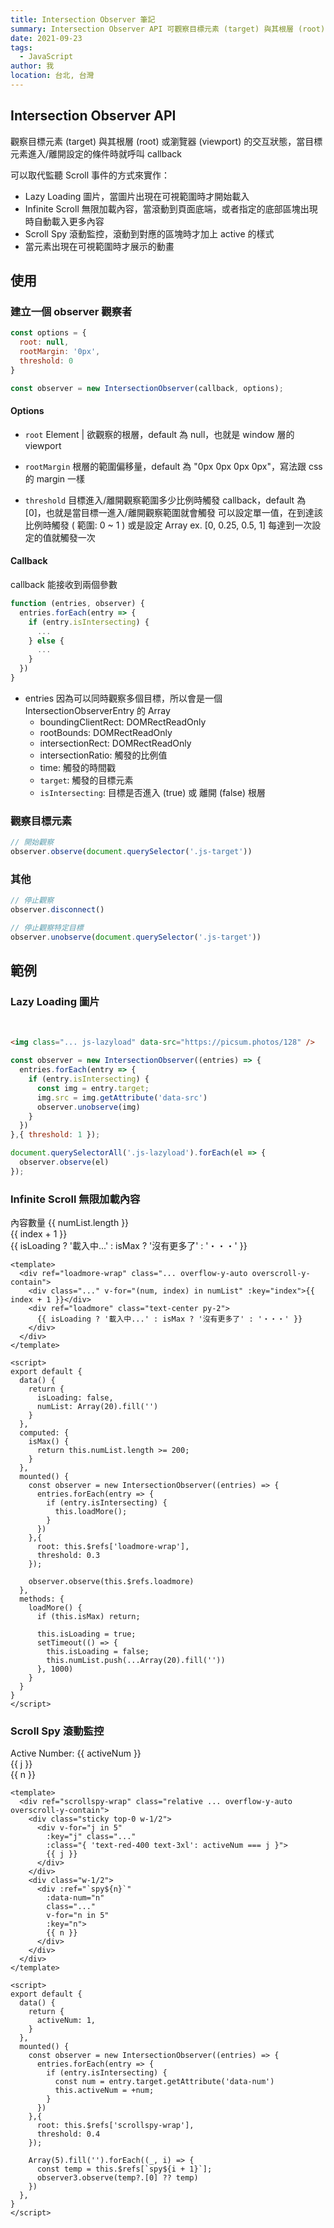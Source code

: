 ```yaml
---
title: Intersection Observer 筆記
summary: Intersection Observer API 可觀察目標元素 (target) 與其根層 (root) 或瀏覽器 (viewport) 的交互狀態，當目標元素進入/離開設定的條件時就呼叫 callback
date: 2021-09-23
tags: 
  - JavaScript
author: 我
location: 台北, 台灣
---
```


## Intersection Observer API
觀察目標元素 (target) 與其根層 (root) 或瀏覽器 (viewport) 的交互狀態，當目標元素進入/離開設定的條件時就呼叫 callback

可以取代監聽 Scroll 事件的方式來實作：
- Lazy Loading 圖片，當圖片出現在可視範圍時才開始載入
- Infinite Scroll 無限加載內容，當滾動到頁面底端，或者指定的底部區塊出現時自動載入更多內容
- Scroll Spy 滾動監控，滾動到對應的區塊時才加上 active 的樣式
- 當元素出現在可視範圍時才展示的動畫

## 使用
### 建立一個 observer 觀察者
```js
const options = {
  root: null,
  rootMargin: '0px',
  threshold: 0
}

const observer = new IntersectionObserver(callback, options);
```

#### Options

- `root`
Element | 欲觀察的根層，default 為 null，也就是 window 層的 viewport

- `rootMargin`
根層的範圍偏移量，default 為 "0px 0px 0px 0px"，寫法跟 css 的 margin 一樣

- `threshold`
目標進入/離開觀察範圍多少比例時觸發 callback，default 為 [0]，也就是當目標一進入/離開觀察範圍就會觸發
可以設定單一值，在到達該比例時觸發 ( 範圍: 0 ~ 1 )
或是設定 Array ex. [0, 0.25, 0.5, 1] 每達到一次設定的值就觸發一次

#### Callback
callback 能接收到兩個參數
```js
function (entries, observer) {
  entries.forEach(entry => {
    if (entry.isIntersecting) {
      ...
    } else {
      ...
    }
  })
}
```

- entries
因為可以同時觀察多個目標，所以會是一個 IntersectionObserverEntry 的 Array
  - boundingClientRect: DOMRectReadOnly
  - rootBounds: DOMRectReadOnly
  - intersectionRect: DOMRectReadOnly
  - intersectionRatio: 觸發的比例值
  - time: 觸發的時間戳
  - `target`: 觸發的目標元素
  - `isIntersecting`: 目標是否進入 (true) 或 離開 (false) 根層

### 觀察目標元素
```js
// 開始觀察
observer.observe(document.querySelector('.js-target'))
```

### 其他
```js
// 停止觀察
observer.disconnect()

// 停止觀察特定目標
observer.unobserve(document.querySelector('.js-target'))
```

## 範例
### Lazy Loading 圖片

<img class="block w-32 h-32 bg-gray-400 js-lazyload mt-2" data-src="https://picsum.photos/64" />
<img class="block w-64 h-64 bg-gray-400 js-lazyload" data-src="https://picsum.photos/128" />
<img class="block w-80 h-80 bg-gray-400 js-lazyload" data-src="https://picsum.photos/256" />

```html
<img class="... js-lazyload" data-src="https://picsum.photos/128" />
```

```js
const observer = new IntersectionObserver((entries) => {
  entries.forEach(entry => {
    if (entry.isIntersecting) {
      const img = entry.target;
      img.src = img.getAttribute('data-src')
      observer.unobserve(img)
    }
  })
},{ threshold: 1 });

document.querySelectorAll('.js-lazyload').forEach(el => {
  observer.observe(el)
});
```

### Infinite Scroll 無限加載內容

<div>內容數量 {{ numList.length }}</div>
<div ref="loadmore-wrap" class="relative my-2 border-solid border h-64 overflow-y-auto overscroll-y-contain">
  <div class="border-solid border-t-0 border-l-0 border-r-0 border-b px-4 py-2" v-for="(num, index) in numList" :key="index">{{ index + 1 }}</div>
  <div ref="loadmore" class="text-center py-2">{{ isLoading ? '載入中...' : isMax ? '沒有更多了' : '・・・' }}</div>
</div>

```vue
<template>
  <div ref="loadmore-wrap" class="... overflow-y-auto overscroll-y-contain">
    <div class="..." v-for="(num, index) in numList" :key="index">{{ index + 1 }}</div>
    <div ref="loadmore" class="text-center py-2">
      {{ isLoading ? '載入中...' : isMax ? '沒有更多了' : '・・・' }}
    </div>
  </div>
</template>

<script>
export default {
  data() {
    return {
      isLoading: false,
      numList: Array(20).fill('')
    }
  },
  computed: {
    isMax() {
      return this.numList.length >= 200;
    }
  },
  mounted() {
    const observer = new IntersectionObserver((entries) => {
      entries.forEach(entry => {
        if (entry.isIntersecting) {
          this.loadMore();
        }
      })
    },{ 
      root: this.$refs['loadmore-wrap'],
      threshold: 0.3 
    });

    observer.observe(this.$refs.loadmore)
  },
  methods: {
    loadMore() {
      if (this.isMax) return;

      this.isLoading = true;
      setTimeout(() => {
        this.isLoading = false;
        this.numList.push(...Array(20).fill(''))
      }, 1000)
    }
  }
}
</script>
```

### Scroll Spy 滾動監控
<div>Active Number: {{ activeNum }}</div>
<div ref="scrollspy-wrap" class="relative my-2 border-solid border flex h-72 overflow-y-auto overscroll-y-contain">
  <div class="sticky top-0 w-1/2">
    <div v-for="j in 5" :key="j" class="block px-4 py-1 text-lg" :class="{ 'text-red-400 text-3xl': activeNum === j }">{{ j }}</div>
  </div>
  <div class="w-1/2">
    <div :ref="`spy${n}`" :data-num="n" class="h-72 text-center flex items-center justify-center font-bold text-5xl text-black" :class="bgList[n - 1]" v-for="n in 5" :key="n">
      {{ n }}
    </div>
  </div>
</div>

```vue
<template>
  <div ref="scrollspy-wrap" class="relative ... overflow-y-auto overscroll-y-contain">
    <div class="sticky top-0 w-1/2">
      <div v-for="j in 5" 
        :key="j" class="..." 
        :class="{ 'text-red-400 text-3xl': activeNum === j }">
        {{ j }}
      </div>
    </div>
    <div class="w-1/2">
      <div :ref="`spy${n}`" 
        :data-num="n" 
        class="..." 
        v-for="n in 5" 
        :key="n">
        {{ n }}
      </div>
    </div>
  </div>
</template>

<script>
export default {
  data() {
    return {
      activeNum: 1,
    }
  },
  mounted() {
    const observer = new IntersectionObserver((entries) => {
      entries.forEach(entry => {
        if (entry.isIntersecting) {
          const num = entry.target.getAttribute('data-num')
          this.activeNum = +num;
        }
      })
    },{ 
      root: this.$refs['scrollspy-wrap'],
      threshold: 0.4
    });

    Array(5).fill('').forEach((_, i) => {
      const temp = this.$refs[`spy${i + 1}`];
      observer3.observe(temp?.[0] ?? temp)
    })
  },
}
</script>
```


<script>
export default {
  data() {
    return {
      activeNum: 1,
      bgList: [
        'bg-green-100',
        'bg-green-200',
        'bg-green-300',
        'bg-green-400',
        'bg-green-500',
      ],
      isLoading: false,
      numList: Array(20).fill('')
    }
  },
  computed: {
    isMax() {
      return this.numList.length >= 200;
    }
  },
  mounted() {
    const observer = new IntersectionObserver((entries) => {
      entries.forEach(entry => {
        if (entry.isIntersecting) {
          const img = entry.target;
          img.src = img.getAttribute('data-src')
          observer.unobserve(img)
        }
      })
    },{ threshold: 1 });

    document.querySelectorAll('.js-lazyload').forEach(el => {
      observer.observe(el)
    });

    const observer2 = new IntersectionObserver((entries) => {
      entries.forEach(entry => {
        if (entry.isIntersecting) {
          this.loadMore();
        }
      })
    },{ 
      root: this.$refs['loadmore-wrap'],
      threshold: 0.3 
    });

    observer2.observe(this.$refs.loadmore)

    console.log(this.$refs)
    const observer3 = new IntersectionObserver((entries) => {
      entries.forEach(entry => {
        if (entry.isIntersecting) {
          const num = entry.target.getAttribute('data-num')
          this.activeNum = +num;
        }
      })
    },{ 
      root: this.$refs['scrollspy-wrap'],
      threshold: 0.4
    });

    Array(5).fill('').forEach((_, i) => {
      const temp = this.$refs[`spy${i + 1}`];
      observer3.observe(temp?.[0] ?? temp)
    })
  },
  methods: {
    loadMore() {
      if (this.isMax) return;
      
      this.isLoading = true;
      setTimeout(() => {
        this.isLoading = false;
        this.numList.push(...Array(20).fill(''))
      }, 1000)
    }
  }
}
</script>

<style lang="postcss" scoped>
.overflow-y-auto::-webkit-scrollbar {
  width: 7px;
  background-color: #fff;
}
.overflow-y-auto::-webkit-scrollbar-thumb {
  @apply bg-green-400;
  border-radius: 3px;
}

</style>